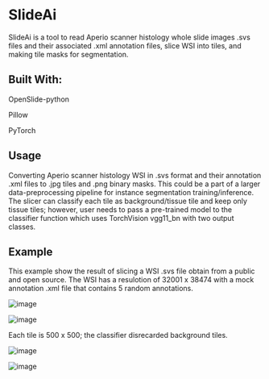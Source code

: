 # SlideAi

SlideAi is a tool to read Aperio scanner histology whole slide images .svs files and their associated .xml annotation files, slice WSI into tiles, and making tile masks for segmentation.

## Built With:
OpenSlide-python

Pillow

PyTorch

## Usage
Converting Aperio scanner histology WSI in .svs format and their annotation .xml files to .jpg tiles and .png binary masks. This could be a part of a larger data-preprocessing pipeline for instance segmentation training/inference. The slicer can classify each tile as background/tissue tile and keep only tissue tiles; however, user needs to pass a pre-trained model to the classifier function which uses TorchVision vgg11_bn with two output classes.

## Example
This example show the result of slicing a WSI .svs file obtain from a public and open source. The WSI has a resulotion of 32001 x 38474 with a mock annotation .xml file that contains 5 random annotations. 

![image](https://user-images.githubusercontent.com/54161236/129137381-3ad0e516-bb36-426f-a6d0-d8ca550170ba.png)

![image](https://user-images.githubusercontent.com/54161236/129137501-376deaa2-e208-4801-9632-9b5c63a87aa7.png)

Each tile is 500 x 500; the classifier disrecarded background tiles.

![image](https://user-images.githubusercontent.com/54161236/129137888-2bcd9fb6-12d5-4508-af01-7fa8532aa1f0.png)

![image](https://user-images.githubusercontent.com/54161236/129137789-28dd4e97-6f6f-46c6-992e-3d781a3c10a6.png)

